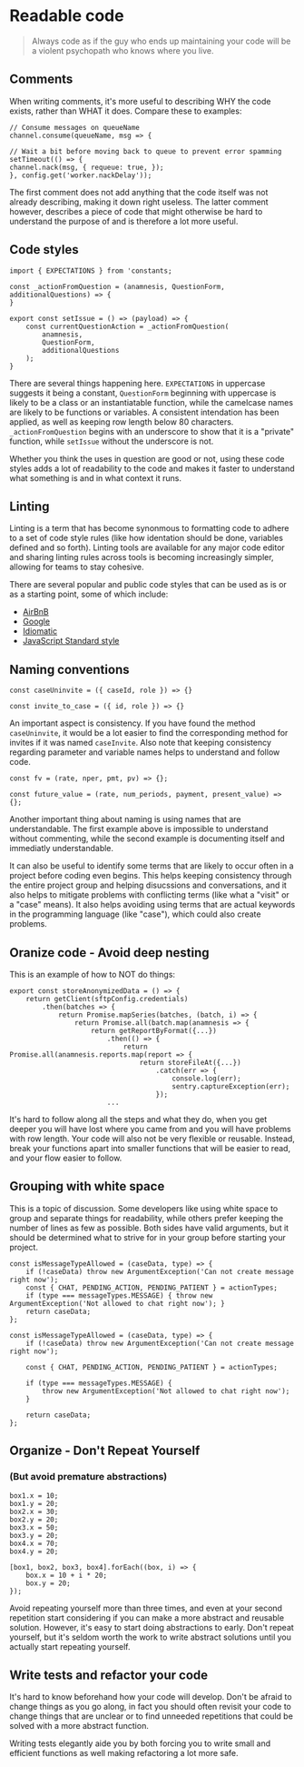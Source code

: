 # Readable code

> Always code as if the guy who ends up maintaining your code will be a violent psychopath who knows where you live.

## Comments

When writing comments, it's more useful to describing WHY the code exists, rather than WHAT it does. Compare these to examples:

```
// Consume messages on queueName
channel.consume(queueName, msg => {
```

```
// Wait a bit before moving back to queue to prevent error spamming
setTimeout(() => {
channel.nack(msg, { requeue: true, });
}, config.get('worker.nackDelay'));
```

The first comment does not add anything that the code itself was not already describing, making it down right useless. The latter comment however, describes a piece of code that might otherwise be hard to understand the purpose of and is therefore a lot more useful. 

## Code styles

```
import { EXPECTATIONS } from 'constants;

const _actionFromQuestion = (anamnesis, QuestionForm, additionalQuestions) => {
}

export const setIssue = () => (payload) => {
	const currentQuestionAction = _actionFromQuestion(
		anamnesis, 
		QuestionForm, 
		additionalQuestions
	);
}
``` 

There are several things happening here. `EXPECTATIONS` in uppercase suggests it being a constant, `QuestionForm` beginning with uppercase is likely to be a class or an instantiatable function, while the camelcase names are likely to be functions or variables. A consistent intendation has been applied, as well as keeping row length below 80 characters. `_actionFromQuestion` begins with an underscore to show that it is a "private" function, while `setIssue` without the underscore is not. 

Whether you think the uses in question are good or not, using these code styles adds a lot of readability to the code and makes it faster to understand what something is and in what context it runs. 

## Linting

Linting is a term that has become synonmous to formatting code to adhere to a set of code style rules (like how identation should be done, variables defined and so forth). Linting tools are available for any major code editor and sharing linting rules across tools is becoming increasingly simpler, allowing for teams to stay cohesive. 

There are several popular and public code styles that can be used as is or as a starting point, some of which include:

* [AirBnB](https://github.com/airbnb/javascript)
* [Google](https://google.github.io/styleguide/jsguide.html)
* [Idiomatic](https://github.com/rwaldron/idiomatic.js/)
* [JavaScript Standard style](https://standardjs.com/)

## Naming conventions

```
const caseUninvite = ({ caseId, role }) => {}

const invite_to_case = ({ id, role }) => {}
```

An important aspect is consistency. If you have found the method `caseUninvite`, it would be a lot easier to find the corresponding method for invites if it was named `caseInvite`. Also note that keeping consistency regarding parameter and variable names helps to understand and follow code. 

```
const fv = (rate, nper, pmt, pv) => {};
```

```
const future_value = (rate, num_periods, payment, present_value) => {};
```

Another important thing about naming is using names that are understandable. The first example above is impossible to understand without commenting, while the second example is documenting itself and immediatly understandable. 

It can also be useful to identify some terms that are likely to occur often in a project before coding even begins. This helps keeping consistency through the entire project group and helping disucssions and conversations, and it also helps to mitigate problems with conflicting terms (like what a "visit" or a "case" means). It also helps avoiding using terms that are actual keywords in the programming language (like "case"), which could also create problems. 

## Oranize code - Avoid deep nesting

This is an example of how to NOT do things:

```
export const storeAnonymizedData = () => {
    return getClient(sftpConfig.credentials)
        .then(batches => {
            return Promise.mapSeries(batches, (batch, i) => {
                return Promise.all(batch.map(anamnesis => {
                    return getReportByFormat({...})
                        .then(() => {
                            return Promise.all(anamnesis.reports.map(report => {
                                return storeFileAt({...})
                                    .catch(err => {
                                        console.log(err);
                                        sentry.captureException(err);
                                    });
                        ...
```

It's hard to follow along all the steps and what they do, when you get deeper you will have lost where you came from and you will have problems with row length. Your code will also not be very flexible or reusable. Instead, break your functions apart into smaller functions that will be easier to read, and your flow easier to follow. 

## Grouping with white space

This is a topic of discussion. Some developers like using white space to group and separate things for readability, while others prefer keeping the number of lines as few as possible. Both sides have valid arguments, but it should be determined what to strive for in your group before starting your project. 

```
const isMessageTypeAllowed = (caseData, type) => {
    if (!caseData) throw new ArgumentException('Can not create message right now');
    const { CHAT, PENDING_ACTION, PENDING_PATIENT } = actionTypes;
    if (type === messageTypes.MESSAGE) { throw new ArgumentException('Not allowed to chat right now'); }
    return caseData;
};
```

```
const isMessageTypeAllowed = (caseData, type) => {
    if (!caseData) throw new ArgumentException('Can not create message right now');

    const { CHAT, PENDING_ACTION, PENDING_PATIENT } = actionTypes;

    if (type === messageTypes.MESSAGE) { 
        throw new ArgumentException('Not allowed to chat right now'); 
    }
    
    return caseData;
};
```

## Organize - Don't Repeat Yourself
### (But avoid premature abstractions)

```
box1.x = 10;
box1.y = 20;
box2.x = 30;
box2.y = 20;
box3.x = 50;
box3.y = 20;
box4.x = 70;
box4.y = 20;
```

```
[box1, box2, box3, box4].forEach((box, i) => {
    box.x = 10 + i * 20;
    box.y = 20;
});
```

Avoid repeating yourself more than three times, and even at your second repetition start considering if you can make a more abstract and reusable solution. However, it's easy to start doing abstractions to early. Don't repeat yourself, but it's seldom worth the work to write abstract solutions until you actually start repeating yourself. 

## Write tests and refactor your code

It's hard to know beforehand how your code will develop. Don't be afraid to change things as you go along, in fact you should often revisit your code to change things that are unclear or to find unneeded repetitions that could be solved with a more abstract function.

Writing tests elegantly aide you by both forcing you to write small and efficient functions as well making refactoring a lot more safe. 